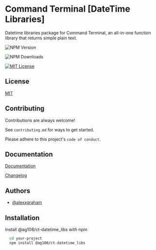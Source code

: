 
# Command Terminal [DateTime Libraries]

Datetime libraries package for Command Terminal, an all-in-one function library that returns simple plain text.

![NPM Version](https://img.shields.io/npm/v/%40ag108%2Fct-datetime_libs)

![NPM Downloads](https://img.shields.io/npm/dm/%40ag108%2Fct-datetime_libs)

[![MIT License](https://img.shields.io/badge/License-MIT-green.svg)](https://choosealicense.com/licenses/mit/)


## License

[MIT](https://www.github.com/alexxgraham/ct-datetime_libs/blob/main/LICENSE.md)


## Contributing

Contributions are always welcome!

See `contributing.md` for ways to get started.

Please adhere to this project's `code of conduct`.


## Documentation

[Documentation](https://www.github.com/alexxgraham/ct-datetime_libs/blob/main/docs.md)

[Changelog](https://www.github.com/alexxgraham/ct-datetime_libs/blob/main/contributing.md)


## Authors

- [@alexxgraham](https://www.github.com/alexxgraham)


## Installation

Install @ag108/ct-datetime_libs with npm

```bash
  cd your-project
  npm install @ag108/ct-datetime_libs
```
